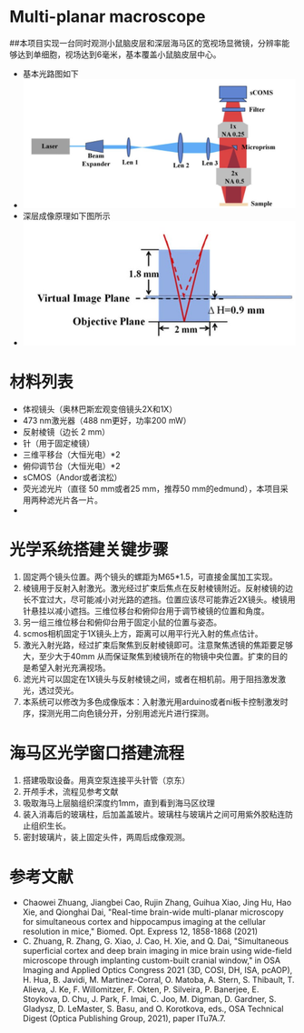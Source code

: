 # Multi-planar macroscope
##本项目实现一台同时观测小鼠脑皮层和深层海马区的宽视场显微镜，分辨率能够达到单细胞，视场达到6毫米，基本覆盖小鼠脑皮层中心。
- 基本光路图如下
- ![This is an image](./schmeticDiagram.jpg)
- 深层成像原理如下图所示
- ![This is an image](./mechanism.jpg)

# 材料列表
- 体视镜头（奥林巴斯宏观变倍镜头2X和1X）
- 473 nm激光器（488 nm更好，功率200 mW）
- 反射棱镜（边长 2 mm）
- 针（用于固定棱镜）
- 三维平移台（大恒光电）\*2
- 俯仰调节台（大恒光电）\*2
- sCMOS（Andor或者滨松）
- 荧光滤光片（直径 50 mm或者25 mm，推荐50 mm的edmund），本项目采用两种滤光片各一片。
- 
# 光学系统搭建关键步骤
1. 固定两个镜头位置。两个镜头的螺距为M65\*1.5，可直接金属加工实现。
2. 棱镜用于反射入射激光。激光经过扩束后焦点在反射棱镜附近。反射棱镜的边长不宜过大，尽可能减小对光路的遮挡。位置应该尽可能靠近2X镜头。棱镜用针悬挂以减小遮挡。三维位移台和俯仰台用于调节棱镜的位置和角度。
3. 另一组三维位移台和俯仰台用于固定小鼠的位置与姿态。
4. scmos相机固定于1X镜头上方，距离可以用平行光入射的焦点估计。
5. 激光入射光路，经过扩束后聚焦到反射棱镜即可。注意聚焦透镜的焦距要足够大，至少大于40mm 从而保证聚焦到棱镜所在的物镜中央位置。扩束的目的是希望入射光充满视场。
6. 滤光片可以固定在1X镜头与反射棱镜之间，或者在相机前。用于阻挡激发激光，透过荧光。
7. 本系统可以修改为多色成像版本：入射激光用arduino或者ni板卡控制激发时序，探测光用二向色镜分开，分别用滤光片进行探测。

# 海马区光学窗口搭建流程
1. 搭建吸取设备。用真空泵连接平头针管（京东）
2. 开颅手术，流程见参考文献
3. 吸取海马上层脑组织深度约1mm，直到看到海马区纹理
4. 装入消毒后的玻璃柱，后加盖盖玻片。玻璃柱与玻璃片之间可用紫外胶粘连防止组织生长。
5. 密封玻璃片，装上固定头件，两周后成像观测。



# 参考文献

- Chaowei Zhuang, Jiangbei Cao, Rujin Zhang, Guihua Xiao, Jing Hu, Hao Xie, and Qionghai Dai, "Real-time brain-wide multi-planar microscopy for simultaneous cortex and hippocampus imaging at the cellular resolution in mice," Biomed. Opt. Express 12, 1858-1868 (2021)
- C. Zhuang, R. Zhang, G. Xiao, J. Cao, H. Xie, and Q. Dai, "Simultaneous superficial cortex and deep brain imaging in mice brain using wide-field microscope through implanting custom-built cranial window," in OSA Imaging and Applied Optics Congress 2021 (3D, COSI, DH, ISA, pcAOP), H. Hua, B. Javidi, M. Martinez-Corral, O. Matoba, A. Stern, S. Thibault, T. Alieva, J. Ke, F. Willomitzer, F. Okten, P. Silveira, P. Banerjee, E. Stoykova, D. Chu, J. Park, F. Imai, C. Joo, M. Digman, D. Gardner, S. Gladysz, D. LeMaster, S. Basu, and O. Korotkova, eds., OSA Technical Digest (Optica Publishing Group, 2021), paper ITu7A.7.





